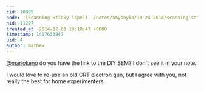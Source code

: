 ```yaml
---
cid: 10895
node: ![Scanning Sticky Tape](../notes/amysoyka/10-24-2014/scanning-sticky-tape)
nid: 11297
created_at: 2014-12-03 19:10:47 +0000
timestamp: 1417633847
uid: 4
author: mathew
---
```


[@marlokeno](/profile/marlokeno) do you have the link to the DIY SEM?  I don't see it in your note.

I would love to re-use an old CRT electron gun, but I agree with you, not really the best for home experimenters.